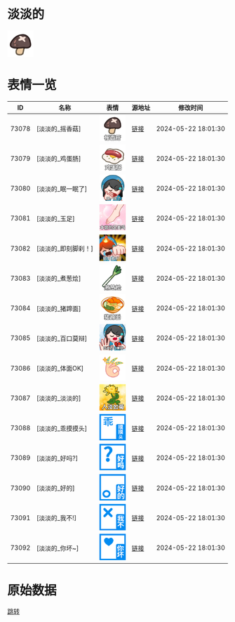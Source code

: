 # 淡淡的

<img src="./cover.png" height="60" alt="cover" />

# 表情一览

|ID|名称|表情|源地址|修改时间|
|----|----|----|----|----|
|73078|[淡淡的_摇香菇]|<img src="./pic/073078_%5B淡淡的_摇香菇%5D.png" height="60" alt="摇香菇"/>|[链接](https://i0.hdslb.com/bfs/garb/f0cf7c1cfd25f60b7ba65470cb79f66743048b93.png)|2024-05-22 18:01:30|
|73079|[淡淡的_鸡蛋肠]|<img src="./pic/073079_%5B淡淡的_鸡蛋肠%5D.png" height="60" alt="鸡蛋肠"/>|[链接](https://i0.hdslb.com/bfs/garb/c4fcbea2d1fa788769458f527e4fee44d9f0a9ec.png)|2024-05-22 18:01:30|
|73080|[淡淡的_眠一眠了]|<img src="./pic/073080_%5B淡淡的_眠一眠了%5D.png" height="60" alt="眠一眠了"/>|[链接](https://i0.hdslb.com/bfs/garb/a706989b1bb9600321c095f02b44878f79682646.png)|2024-05-22 18:01:30|
|73081|[淡淡的_玉足]|<img src="./pic/073081_%5B淡淡的_玉足%5D.png" height="60" alt="玉足"/>|[链接](https://i0.hdslb.com/bfs/garb/38223adf15aae5725c105e9e4384f2c38c1f183a.png)|2024-05-22 18:01:30|
|73082|[淡淡的_即刻脚刹！]|<img src="./pic/073082_%5B淡淡的_即刻脚刹！%5D.png" height="60" alt="即刻脚刹！"/>|[链接](https://i0.hdslb.com/bfs/garb/d09fcae8d5f48821b7e38ed8995fe8ae840d3f70.png)|2024-05-22 18:01:30|
|73083|[淡淡的_煮葱烩]|<img src="./pic/073083_%5B淡淡的_煮葱烩%5D.png" height="60" alt="煮葱烩"/>|[链接](https://i0.hdslb.com/bfs/garb/d353870634748f593d1250b3b262b37b857d50cf.png)|2024-05-22 18:01:30|
|73084|[淡淡的_猪蹄面]|<img src="./pic/073084_%5B淡淡的_猪蹄面%5D.png" height="60" alt="猪蹄面"/>|[链接](https://i0.hdslb.com/bfs/garb/be1d686a8fce729543bc00f2a5bc6a9eb0659bf2.png)|2024-05-22 18:01:30|
|73085|[淡淡的_百口莫辩]|<img src="./pic/073085_%5B淡淡的_百口莫辩%5D.png" height="60" alt="百口莫辩"/>|[链接](https://i0.hdslb.com/bfs/garb/e20740d1ed4e2d6b1956693cd58d496f46c3cef5.png)|2024-05-22 18:01:30|
|73086|[淡淡的_体面OK]|<img src="./pic/073086_%5B淡淡的_体面OK%5D.png" height="60" alt="体面OK"/>|[链接](https://i0.hdslb.com/bfs/garb/f0567dff270cb65c05918594cf8637a6cad27a3f.png)|2024-05-22 18:01:30|
|73087|[淡淡的_淡淡的]|<img src="./pic/073087_%5B淡淡的_淡淡的%5D.png" height="60" alt="淡淡的"/>|[链接](https://i0.hdslb.com/bfs/garb/58ebb30b6208b27e564a7037f6036707802e5c31.png)|2024-05-22 18:01:30|
|73088|[淡淡的_乖摸摸头]|<img src="./pic/073088_%5B淡淡的_乖摸摸头%5D.png" height="60" alt="乖摸摸头"/>|[链接](https://i0.hdslb.com/bfs/garb/5878c4793926e00fd386b978d298c72af2151c7c.png)|2024-05-22 18:01:30|
|73089|[淡淡的_好吗?]|<img src="./pic/073089_%5B淡淡的_好吗_%5D.png" height="60" alt="好吗?"/>|[链接](https://i0.hdslb.com/bfs/garb/8a0200e84556b4e8dddb775aca35126c9b6c822e.png)|2024-05-22 18:01:30|
|73090|[淡淡的_好的]|<img src="./pic/073090_%5B淡淡的_好的%5D.png" height="60" alt="好的"/>|[链接](https://i0.hdslb.com/bfs/garb/dfc2cc4f6f119564dcfa35a5476e9b02897c3c5b.png)|2024-05-22 18:01:30|
|73091|[淡淡的_我不!]|<img src="./pic/073091_%5B淡淡的_我不!%5D.png" height="60" alt="我不!"/>|[链接](https://i0.hdslb.com/bfs/garb/7994f648a3fbf4115b577961b68399a9cf157224.png)|2024-05-22 18:01:30|
|73092|[淡淡的_你坏~]|<img src="./pic/073092_%5B淡淡的_你坏~%5D.png" height="60" alt="你坏~"/>|[链接](https://i0.hdslb.com/bfs/garb/68cedaeb64ed5cbfc4406f3fb255cd590ce804eb.png)|2024-05-22 18:01:30|

# 原始数据

[跳转](./raw.json)

